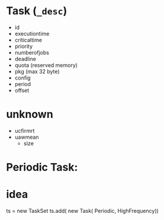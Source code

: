
# Task (`_desc`)
* id
* executiontime
* criticaltime
* priority
* numberofjobs
* deadline
* quota (reserved memory)
* pkg (max 32 byte)
* config
* period
* offset




# unknown
* ucfirmrt
* uawmean
  * size


# Periodic Task:




# idea
ts = new TaskSet
ts.add( new Task( Periodic, HighFrequency))
